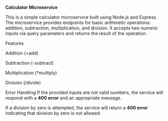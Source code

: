 **Calculator Microservice**

This is a simple calculator microservice built using Node.js and Express. The microservice provides endpoints for basic arithmetic operations: addition, subtraction, multiplication, and division. It accepts two numeric inputs via query parameters and returns the result of the operation.

Features

Addition (+add)

Subtraction (-subtract)

Multiplication (*multiply)

Division (/divide)

Error Handling
If the provided inputs are not valid numbers, the service will respond with a **400 error** and an appropriate message.

If a division by zero is attempted, the service will return a **400 error** indicating that division by zero is not allowed.
